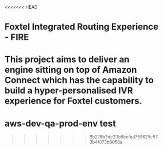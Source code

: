 <<<<<<< HEAD
# Foxtel Integrated Routing Experience - FIRE

This project aims to deliver an engine sitting on top of Amazon Connect 
which has the capability to build a hyper-personalised IVR experience for Foxtel customers.
=======
# aws-dev-qa-prod-env test
>>>>>>> 6b276b3dc20b8bcfad759625c673b4f073b0056a
